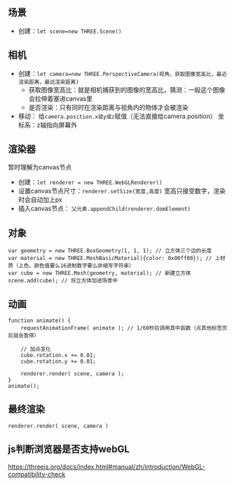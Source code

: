 ## 场景
- 创建：`let scene=new THREE.Scene()`


## 相机
- 创建：`let camera=new THREE.PerspectiveCamera(视角，获取图像宽高比，最近渲染距离，最远渲染距离)`
  - 获取图像宽高比：就是相机捕获到的图像的宽高比，猜测：一般这个图像会拉伸着塞进canvas里
  - 是否渲染：只有同时在渲染距离与视角内的物体才会被渲染
- 移动：
  给`camera.position.x或y或z`赋值（无法直接给camera.position）
  坐标系：z轴指向屏幕外


## 渲染器
暂时理解为canvas节点
- 创建：`let renderer = new THREE.WebGLRenderer()`
- 设置canvas节点尺寸：`renderer.setSize(宽度,高度)`
  宽高只接受数字，渲染时会自动加上px
- 插入canvas节点：
  `父元素.appendChild(renderer.domElement)`


## 对象
```
var geometry = new THREE.BoxGeometry(1, 1, 1); // 立方体三个边的长度
var material = new THREE.MeshBasicMaterial({color: 0x00ff00}); // 上材质（上色，颜色值要么16进制数字要么非缩写字符串）
var cube = new THREE.Mesh(geometry, material); // 新建立方体
scene.add(cube); // 将立方体加进场景中
```


## 动画
```
function animate() {
	requestAnimationFrame( animate ); // 1/60秒后调用其中函数（点其他标签页后就会暂停）

    // 加点变化
    cube.rotation.x += 0.01;
    cube.rotation.y += 0.01;

	renderer.render( scene, camera );
}
animate();
```


## 最终渲染
`renderer.render( scene, camera )`


## js判断浏览器是否支持webGL
https://threejs.org/docs/index.html#manual/zh/introduction/WebGL-compatibility-check
